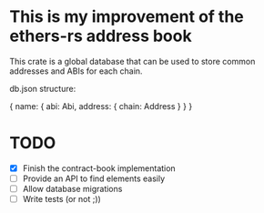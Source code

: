 # This is my improvement of the ethers-rs address book

This crate is a global database that can be used to store common addresses and ABIs for each chain.

db.json structure:

{
  name: {
    abi: Abi,
    address: {
      chain: Address
    }
  }
}

# TODO

- [x] Finish the contract-book implementation
- [ ] Provide an API to find elements easily
- [ ] Allow database migrations
- [ ] Write tests (or not ;))

